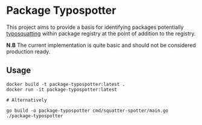 # Package Typospotter

This project aims to provide a basis for identifying packages potentially [typosquatting](https://snyk.io/blog/typosquatting-attacks/) within package registry at the point of addition to the registry.

**N.B** The current implementation is quite basic and should not be considered production ready.

## Usage

```
docker build -t package-typospotter:latest .
docker run -it package-typospotter:latest

# Alternatively

go build -o package-typospotter cmd/squatter-spotter/main.go
./package-typospotter
```
